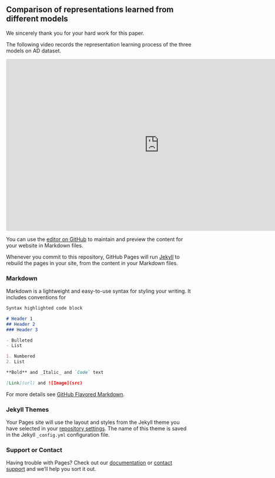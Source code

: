 ## Comparison of representations learned from different models

We sincerely thank you for your hard work for this paper.


The following video records the representation learning process of the three models on AD dataset.
<iframe width="832" height="468" src="https://www.youtube.com/embed/XnSpqwWSpHU" frameborder="0" allow="accelerometer; autoplay; encrypted-media; gyroscope; picture-in-picture" allowfullscreen></iframe>



You can use the [editor on GitHub](https://github.com/Co-Embedding/Co-Embedding/edit/master/README.md) to maintain and preview the content for your website in Markdown files.



Whenever you commit to this repository, GitHub Pages will run [Jekyll](https://jekyllrb.com/) to rebuild the pages in your site, from the content in your Markdown files.

### Markdown

Markdown is a lightweight and easy-to-use syntax for styling your writing. It includes conventions for

```markdown
Syntax highlighted code block

# Header 1
## Header 2
### Header 3

- Bulleted
- List

1. Numbered
2. List

**Bold** and _Italic_ and `Code` text

[Link](url) and ![Image](src)
```

For more details see [GitHub Flavored Markdown](https://guides.github.com/features/mastering-markdown/).

### Jekyll Themes

Your Pages site will use the layout and styles from the Jekyll theme you have selected in your [repository settings](https://github.com/Co-Embedding/Co-Embedding/settings). The name of this theme is saved in the Jekyll `_config.yml` configuration file.

### Support or Contact

Having trouble with Pages? Check out our [documentation](https://help.github.com/categories/github-pages-basics/) or [contact support](https://github.com/contact) and we’ll help you sort it out.
